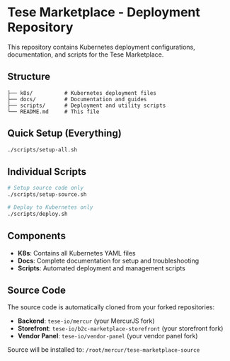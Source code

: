 # Tese Marketplace - Deployment Repository

This repository contains Kubernetes deployment configurations, documentation, and scripts for the Tese Marketplace.

## Structure

```
├── k8s/          # Kubernetes deployment files
├── docs/         # Documentation and guides
├── scripts/      # Deployment and utility scripts
└── README.md     # This file
```

## Quick Setup (Everything)

```bash
./scripts/setup-all.sh
```

## Individual Scripts

```bash
# Setup source code only
./scripts/setup-source.sh

# Deploy to Kubernetes only  
./scripts/deploy.sh
```

## Components

- **K8s**: Contains all Kubernetes YAML files
- **Docs**: Complete documentation for setup and troubleshooting
- **Scripts**: Automated deployment and management scripts

## Source Code

The source code is automatically cloned from your forked repositories:
- **Backend**: `tese-io/mercur` (your MercurJS fork)
- **Storefront**: `tese-io/b2c-marketplace-storefront` (your storefront fork)  
- **Vendor Panel**: `tese-io/vendor-panel` (your vendor panel fork)

Source will be installed to: `/root/mercur/tese-marketplace-source`
